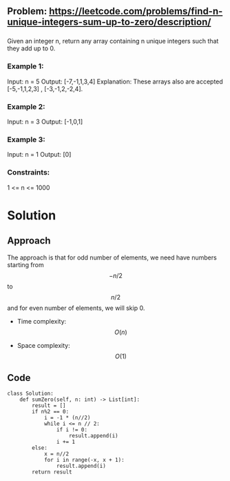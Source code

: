 ## Problem: https://leetcode.com/problems/find-n-unique-integers-sum-up-to-zero/description/
###
Given an integer n, return any array containing n unique integers such that they add up to 0.

### Example 1:
Input: n = 5
Output: [-7,-1,1,3,4]
Explanation: These arrays also are accepted [-5,-1,1,2,3] , [-3,-1,2,-2,4].

### Example 2:
Input: n = 3
Output: [-1,0,1]

### Example 3:
Input: n = 1
Output: [0]

### Constraints:
1 <= n <= 1000

# Solution
## Approach
The approach is that for odd number of elements, we need have numbers starting from $$-n/2$$ to $$n/2$$ and for even number of elements, we will skip 0.

- Time complexity:
$$O(n)$$

- Space complexity:
$$O(1)$$

## Code
```python3 []
class Solution:
    def sumZero(self, n: int) -> List[int]:
        result = []
        if n%2 == 0:
            i = -1 * (n//2)
            while i <= n // 2:
                if i != 0:
                    result.append(i)
                i += 1
        else:
            x = n//2
            for i in range(-x, x + 1):
                result.append(i)
        return result
```
